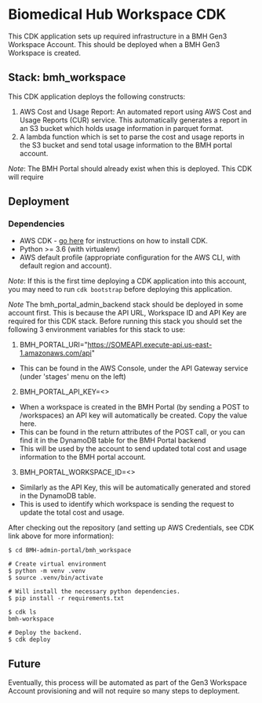 
# Biomedical Hub Workspace CDK

This CDK application sets up required infrastructure in a BMH Gen3 Workspace Account. This should be deployed 
when a BMH Gen3 Workspace is created.

## Stack: bmh_workspace

This CDK application deploys the following constructs:

1. AWS Cost and Usage Report: An automated report using AWS Cost and Usage Reports (CUR) service. This automatically
generates a report in an S3 bucket which holds usage information in parquet format.
2. A lambda function which is set to parse the cost and usage reports in the S3 bucket and send total usage information
to the BMH portal account.

*Note*: The BMH Portal should already exist when this is deployed. This CDK will require 

## Deployment

### Dependencies
* AWS CDK - [go here](https://docs.aws.amazon.com/cdk/latest/guide/getting_started.html) for instructions on how to install CDK.
* Python >= 3.6 (with virtualenv)
* AWS default profile (appropriate configuration for the AWS CLI, with default 
region and account).

*Note*: If this is the first time deploying a CDK application into this account, you may need to run `cdk bootstrap` before deploying this application.

*Note* The bmh_portal_admin_backend stack should be deployed in some account first. This is because the API URL, Workspace ID and API Key are
required for this CDK stack. Before running this stack you should set the following 3 environment variables for this stack to use:

1. BMH_PORTAL_URI="https://SOMEAPI.execute-api.us-east-1.amazonaws.com/api"
  * This can be found in the AWS Console, under the API Gateway service (under 'stages' menu on the left)
2. BMH_PORTAL_API_KEY=<<API Gateway API key>>
  * When a workspace is created in the BMH Portal (by sending a POST to /workspaces) an API key will automatically be created. Copy the value here.
  * This can be found in the return attributes of the POST call, or you can find it in the DynamoDB table for the BMH Portal backend
  * This will be used by the account to send updated total cost and usage information to the BMH portal account.
3. BMH_PORTAL_WORKSPACE_ID=<<Workspace ID>>
  * Similarly as the API Key, this will be automatically generated and stored in the DynamoDB table.
  * This is used to identify which workspace is sending the request to update the total cost and usage.

After checking out the repository (and setting up AWS Credentials, see CDK link above for more information):
 
    $ cd BMH-admin-portal/bmh_workspace
    
    # Create virtual environment
    $ python -m venv .venv
    $ source .venv/bin/activate
    
    # Will install the necessary python dependencies.
    $ pip install -r requirements.txt
    
    $ cdk ls
    bmh-workspace
    
    # Deploy the backend.
    $ cdk deploy

## Future

Eventually, this process will be automated as part of the Gen3 Workspace Account provisioning and will not require so many steps to deployment.